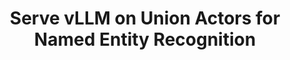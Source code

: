---
title: Serve vLLM on Union Actors for Named Entity Recognition
weight: 7
variants: -flyte +serverless +byoc +selfmanaged
layout: py_example
example_file: /external/unionai-examples/v1/tutorials/vllm_serving_on_actor/ner.py
resources:
  static/diagram.png:
    /external/unionai-examples/tutorials/vllm_serving_on_actor/static/diagram.png
---